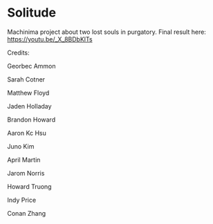 # Solitude
Machinima project about two lost souls in purgatory. Final result here: https://youtu.be/_X_8BDbKlTs

Credits: 

Georbec Ammon 

Sarah Cotner 

Matthew Floyd

Jaden Holladay 

Brandon Howard 

Aaron Kc Hsu 

Juno Kim 

April Martin 

Jarom Norris 

Howard Truong 

Indy Price 

Conan Zhang
